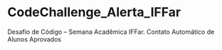 # CodeChallenge_Alerta_IFFar
Desafio de Código – Semana Acadêmica IFFar. Contato Automático de Alunos Aprovados
